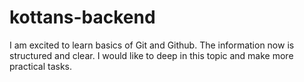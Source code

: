 # kottans-backend
I am excited to learn basics of Git and Github. The information now is structured and clear. I would like to deep in this topic and make more practical tasks.
